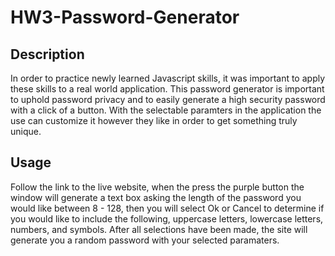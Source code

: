 # HW3-Password-Generator

## Description

In order to practice newly learned Javascript skills, it was important to apply these skills to a real world application.  This password generator is important to uphold password privacy and to easily generate a high security password with a click of a button.  With the selectable paramters in the application the use can customize it however they like in order to get something truly unique.  

## Usage 

Follow the link to the live website, when the press the purple button the window will generate a text box asking the length of the password you would like between 8 - 128, then you will select Ok or Cancel to determine if you would like to include the following, uppercase letters, lowercase letters, numbers, and symbols.  After all selections have been made, the site will generate you a random password with your selected paramaters.  

